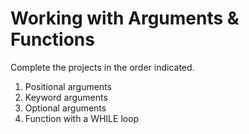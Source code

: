 # Working with Arguments & Functions
Complete the projects in the order indicated.

1. Positional arguments
2. Keyword arguments
3. Optional arguments
4. Function with a WHILE loop